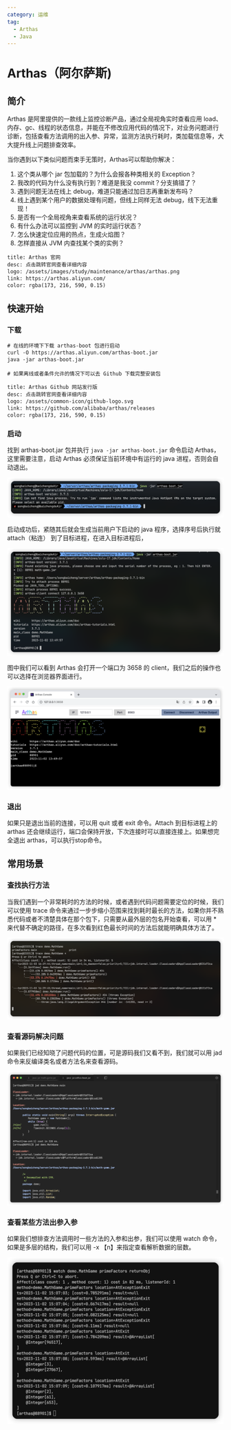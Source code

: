 ```yaml
---
category: 运维
tag: 
  - Arthas
  - Java
---
```


# Arthas（阿尔萨斯)
## 简介
Arthas 是阿里提供的一款线上监控诊断产品，通过全局视角实时查看应用 load、内存、gc、线程的状态信息，并能在不修改应用代码的情况下，对业务问题进行诊断，包括查看方法调用的出入参、异常，监测方法执行耗时，类加载信息等，大大提升线上问题排查效率。

当你遇到以下类似问题而束手无策时，Arthas可以帮助你解决：
1. 这个类从哪个 jar 包加载的？为什么会报各种类相关的 Exception？
2. 我改的代码为什么没有执行到？难道是我没 commit？分支搞错了？
3. 遇到问题无法在线上 debug，难道只能通过加日志再重新发布吗？
4. 线上遇到某个用户的数据处理有问题，但线上同样无法 debug，线下无法重现！
5. 是否有一个全局视角来查看系统的运行状况？
6. 有什么办法可以监控到 JVM 的实时运行状态？
7. 怎么快速定位应用的热点，生成火焰图？
8. 怎样直接从 JVM 内查找某个类的实例？

```card
title: Arthas 官网
desc: 点击跳转官网查看详细内容
logo: /assets/images/study/maintenance/arthas/arthas.png
link: https://arthas.aliyun.com/
color: rgba(173, 216, 590, 0.15)
```

## 快速开始
### 下载
```shell
# 在线的环境下下载 arthas-boot 包进行启动
curl -O https://arthas.aliyun.com/arthas-boot.jar
java -jar arthas-boot.jar

# 如果离线或者条件允许的情况下可以去 Github 下载完整安装包
```
```card
title: Arthas Github 网站发行版
desc: 点击跳转官网查看详细内容
logo: /assets/common-icon/github-logo.svg
link: https://github.com/alibaba/arthas/releases
color: rgba(173, 216, 590, 0.15)
```

### 启动
找到 arthas-boot.jar 包并执行 ```java -jar arthas-boot.jar``` 命令启动 Arthas，这里需要注意，启动 Arthas 必须保证当前环境中有运行的 java 进程，否则会自动退出。

![Arthas 启动时退出](/assets/images/study/maintenance/arthas/arthas-break-out.png "Arthas 启动时退出")

启动成功后，紧随其后就会生成当前用户下启动的 java 程序，选择序号后执行就 attach（粘连） 到了目标进程，在进入目标进程后，

![Arthas 启动成功并 attach 到目标进程](/assets/images/study/maintenance/arthas/arthas-start.png "Arthas 启动成功并 attach 到目标进程")

图中我们可以看到 Arthas 会打开一个端口为 3658 的 client，我们之后的操作也可以选择在浏览器界面进行。

![Arthas 浏览器界面](/assets/images/study/maintenance/arthas/arthas-broswer.png "Arthas 浏览器界面")

### 退出
如果只是退出当前的连接，可以用 quit 或者 exit 命令。Attach 到目标进程上的 arthas 还会继续运行，端口会保持开放，下次连接时可以直接连接上。如果想完全退出 arthas，可以执行stop命令。

## 常用场景
### 查找执行方法
当我们遇到一个非常耗时的方法的时候，或者遇到代码问题需要定位的时候，我们可以使用 trace 命令来通过一步步缩小范围来找到耗时最长的方法，如果你并不熟悉代码或者不清楚具体在那个包下，只需要从最外层的包名开始查看，可以用 * 来代替不确定的路径，在多次看到红色最长时间的方法后就能明确具体方法了。

![查看方法耗时](/assets/images/study/maintenance/arthas/arthas-trace.png '查看方法耗时')

### 查看源码解决问题
如果我们已经知晓了问题代码的位置，可是源码我们又看不到，我们就可以用 jad 命令来反编译类名或者方法名来查看源码。

![反编译源码](/assets/images/study/maintenance/arthas/arthas-jad.png '反编译源码')

### 查看某些方法出参入参
如果我们想排查方法调用时一些方法的入参和出参，我们可以使用 watch 命令，如果是多层的结构，我们可以用 -x 【n】来指定查看解析数据的层数。

![监听方法参数](/assets/images/study/maintenance/arthas/arthas-watch.png '监听方法参数')

